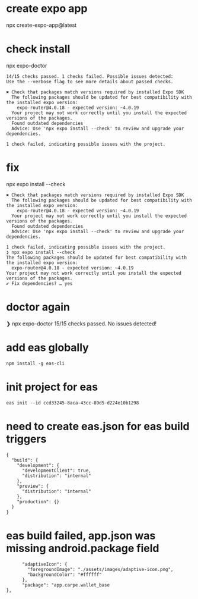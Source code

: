 

# create expo app
npx create-expo-app@latest

# check install
npx expo-doctor
```
14/15 checks passed. 1 checks failed. Possible issues detected:
Use the --verbose flag to see more details about passed checks.

✖ Check that packages match versions required by installed Expo SDK
  The following packages should be updated for best compatibility with the installed expo version:
    expo-router@4.0.18 - expected version: ~4.0.19
  Your project may not work correctly until you install the expected versions of the packages.
  Found outdated dependencies
  Advice: Use 'npx expo install --check' to review and upgrade your dependencies.

1 check failed, indicating possible issues with the project.
```
# fix
npx expo install --check

```
✖ Check that packages match versions required by installed Expo SDK
  The following packages should be updated for best compatibility with the installed expo version:
    expo-router@4.0.18 - expected version: ~4.0.19
  Your project may not work correctly until you install the expected versions of the packages.
  Found outdated dependencies
  Advice: Use 'npx expo install --check' to review and upgrade your dependencies.

1 check failed, indicating possible issues with the project.
❯ npx expo install --check
The following packages should be updated for best compatibility with the installed expo version:
  expo-router@4.0.18 - expected version: ~4.0.19
Your project may not work correctly until you install the expected versions of the packages.
✔ Fix dependencies? … yes
```
# doctor again
❯ npx expo-doctor
15/15 checks passed. No issues detected!


# add eas globally
```
npm install -g eas-cli
```

# init project for eas
```
eas init --id ccd33245-8aca-43cc-89d5-d224e10b1298
```

# need to create eas.json for eas build triggers
```
{
  "build": {
    "development": {
      "developmentClient": true,
      "distribution": "internal"
    },
    "preview": {
      "distribution": "internal"
    },
    "production": {}
  }
}
```

# eas build failed, app.json was missing android.package field
```    "android": {
      "adaptiveIcon": {
        "foregroundImage": "./assets/images/adaptive-icon.png",
        "backgroundColor": "#ffffff"
      },
      "package": "app.carpe.wallet_base
},
```

